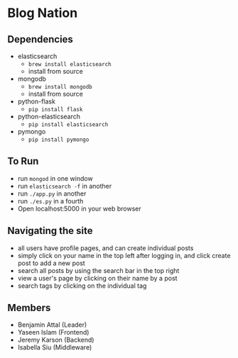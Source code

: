 Blog Nation
===========

## Dependencies
* elasticsearch
    - `brew install elasticsearch`
    - install from source
* mongodb
    - `brew install mongodb`
    - install from source
* python-flask
    - `pip install flask`
* python-elasticsearch
    - `pip install elasticsearch`
* pymongo
    - `pip install pymongo`

## To Run
* run `mongod` in one window
* run `elasticsearch -f` in another
* run `./app.py` in another
* run `./es.py` in a fourth
* Open localhost:5000 in your web browser

## Navigating the site
* all users have profile pages, and can create individual posts
* simply click on your name in the top left after logging in, and click create post to add a new post
* search all posts by using the search bar in the top right
* view a user's page by clicking on their name by a post
* search tags by clicking on the individual tag

## Members
* Benjamin Attal (Leader)
* Yaseen Islam (Frontend)
* Jeremy Karson (Backend)
* Isabella Siu (Middleware)
